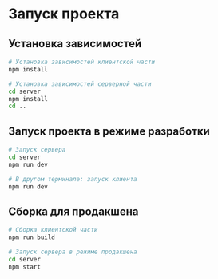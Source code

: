 # Запуск проекта

## Установка зависимостей

```bash
# Установка зависимостей клиентской части
npm install

# Установка зависимостей серверной части
cd server
npm install
cd ..
```

## Запуск проекта в режиме разработки

```bash
# Запуск сервера
cd server
npm run dev

# В другом терминале: запуск клиента
npm run dev
```

## Сборка для продакшена

```bash
# Сборка клиентской части
npm run build

# Запуск сервера в режиме продакшена
cd server
npm start
```
